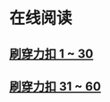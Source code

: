 # 在线阅读

## [刷穿力扣 1 ~ 30](https://lys2021.com/?p=1585)

## [刷穿力扣 31 ~ 60](https://lys2021.com/?p=1590)
